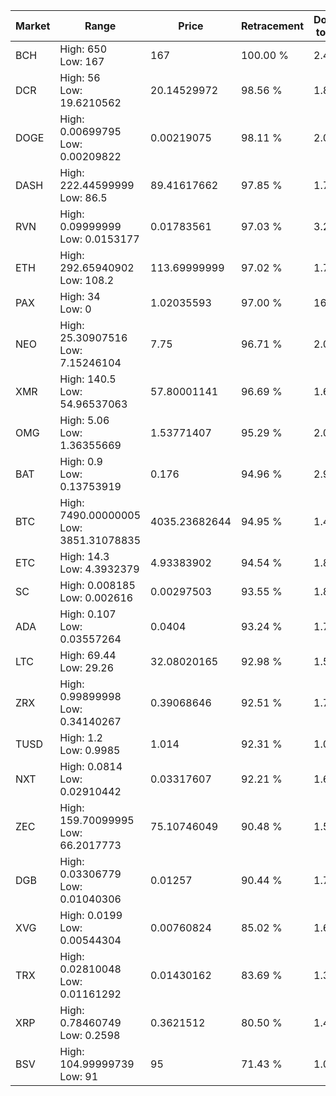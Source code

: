 | Market | Range | Price| Retracement | Doubles to 50% |
| --- | --- | --- | --- | --- |
| BCH | High: 650<br />Low: 167 | 167 | 100.00 % | 2.45 |
| DCR | High: 56<br />Low: 19.6210562 | 20.14529972 | 98.56 % | 1.88 |
| DOGE | High: 0.00699795<br />Low: 0.00209822 | 0.00219075 | 98.11 % | 2.08 |
| DASH | High: 222.44599999<br />Low: 86.5 | 89.41617662 | 97.85 % | 1.73 |
| RVN | High: 0.09999999<br />Low: 0.0153177 | 0.01783561 | 97.03 % | 3.23 |
| ETH | High: 292.65940902<br />Low: 108.2 | 113.69999999 | 97.02 % | 1.76 |
| PAX | High: 34<br />Low: 0 | 1.02035593 | 97.00 % | 16.66 |
| NEO | High: 25.30907516<br />Low: 7.15246104 | 7.75 | 96.71 % | 2.09 |
| XMR | High: 140.5<br />Low: 54.96537063 | 57.80001141 | 96.69 % | 1.69 |
| OMG | High: 5.06<br />Low: 1.36355669 | 1.53771407 | 95.29 % | 2.09 |
| BAT | High: 0.9<br />Low: 0.13753919 | 0.176 | 94.96 % | 2.95 |
| BTC | High: 7490.00000005<br />Low: 3851.31078835 | 4035.23682644 | 94.95 % | 1.41 |
| ETC | High: 14.3<br />Low: 4.3932379 | 4.93383902 | 94.54 % | 1.89 |
| SC | High: 0.008185<br />Low: 0.002616 | 0.00297503 | 93.55 % | 1.82 |
| ADA | High: 0.107<br />Low: 0.03557264 | 0.0404 | 93.24 % | 1.76 |
| LTC | High: 69.44<br />Low: 29.26 | 32.08020165 | 92.98 % | 1.54 |
| ZRX | High: 0.99899998<br />Low: 0.34140267 | 0.39068646 | 92.51 % | 1.72 |
| TUSD | High: 1.2<br />Low: 0.9985 | 1.014 | 92.31 % | 1.08 |
| NXT | High: 0.0814<br />Low: 0.02910442 | 0.03317607 | 92.21 % | 1.67 |
| ZEC | High: 159.70099995<br />Low: 66.2017773 | 75.10746049 | 90.48 % | 1.50 |
| DGB | High: 0.03306779<br />Low: 0.01040306 | 0.01257 | 90.44 % | 1.73 |
| XVG | High: 0.0199<br />Low: 0.00544304 | 0.00760824 | 85.02 % | 1.67 |
| TRX | High: 0.02810048<br />Low: 0.01161292 | 0.01430162 | 83.69 % | 1.39 |
| XRP | High: 0.78460749<br />Low: 0.2598 | 0.3621512 | 80.50 % | 1.44 |
| BSV | High: 104.99999739<br />Low: 91 | 95 | 71.43 % | 1.03 |
